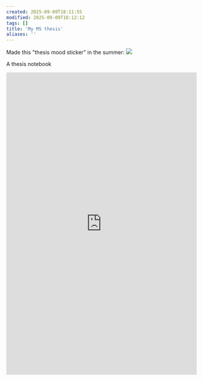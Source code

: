```yaml
---
created: 2025-09-09T18:11:55
modified: 2025-09-09T18:12:12
tags: []
title: 'My MS thesis'
aliases: '' 
---
```


Made this "thesis mood sticker" in the summer:
![](https://files.catbox.moe/oolq0a.webp)


A thesis notebook

<iframe src="https://mozilla.github.io/pdf.js/web/viewer.html?file=https://rupadarshiray.github.io/notes/2508gg.pdf" style="width:100%; border:none;height:800px;"></iframe>